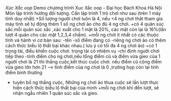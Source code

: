*Xúc Xắc oop*
Demo chương trình Xuc Xắc oop - Đại học Bách Khoa Hà Nội
Môn lập trình hướng đối tượng.
Cần lập trình 1 trò chơi như sau (trên 1 máy tính duy nhất)
+Số lượng người chơi luôn là 4, nếu <4 ng chơi thât tham gia máy tính sẽ tự động thêm 1 số ng chơi ảo cho đủ 4 ng chơi.
+có 4 quân súc sắc.mỗi quân súc sắc ,xác xuất cho 1 mặt là 20%, các mặt còn lại là 16%(lần lượt 4 quân cho các mặt 1,2,3,4 chấm).
+mỗi ng chơi ít nhất có các thuộc tính và hành vi cơ bản sau:
-tên
-số điểm đang có
-riêng ng chơi ảo có thêm cách thức biểu lộ thất bại khác nhau.( lưu ý có tối đa 4 ng chơi ảo)
+có 1 trọng tài, điều khiển cuộc chơi. trọng tài có nhiệm vụ
-chỉ định người chơi tiếp theo
-tính điểm cho ng chơi,nếu tổng điểm cũ và điểm vừa gieo của 1 người chơi là 21 thì thắng cuộc,kết thúc cuộc chơi. nếu điểm cũ cộng điểm vừa gieo lớn hơn 21 --> tính điểm của ng chơi là 0 ,trường họp còn lại tính điểm bình thường

- tuyên bố ng thắng cuộc, Những ng chơi ảo thua cuộc sẽ lần lượt thực hiện cách thức biểu lộ thất bại của mình
  +mỗi ng chơi khi đến lượt, sẽ nhận ngẫu nhiên 1 quân súc sắc và gieo.
